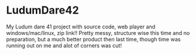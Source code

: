 # LudumDare42
My Ludum dare 41 project with source code, web player and windows/mac/linux, zip link!!
Pretty messy, structure wise this time and no preparation, but a much better product then last time, though time was running out on me
and alot of corners was cut!
